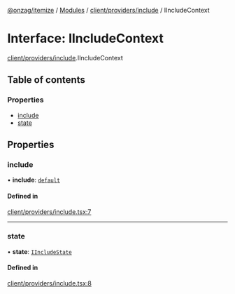 [@onzag/itemize](../README.md) / [Modules](../modules.md) / [client/providers/include](../modules/client_providers_include.md) / IIncludeContext

# Interface: IIncludeContext

[client/providers/include](../modules/client_providers_include.md).IIncludeContext

## Table of contents

### Properties

- [include](client_providers_include.IIncludeContext.md#include)
- [state](client_providers_include.IIncludeContext.md#state)

## Properties

### include

• **include**: [`default`](../classes/base_Root_Module_ItemDefinition_Include.default.md)

#### Defined in

[client/providers/include.tsx:7](https://github.com/onzag/itemize/blob/73e0c39e/client/providers/include.tsx#L7)

___

### state

• **state**: [`IIncludeState`](base_Root_Module_ItemDefinition_Include.IIncludeState.md)

#### Defined in

[client/providers/include.tsx:8](https://github.com/onzag/itemize/blob/73e0c39e/client/providers/include.tsx#L8)
